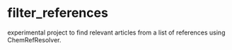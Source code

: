 # filter_references

experimental project to find relevant articles from a list of references using ChemRefResolver.
